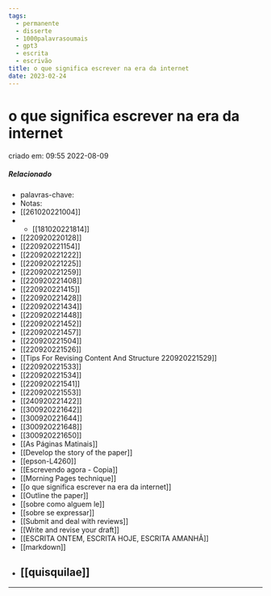 ```yaml
---
tags:
  - permanente
  - disserte
  - 1000palavrasoumais
  - gpt3
  - escrita
  - escrivão
title: o que significa escrever na era da internet
date: 2023-02-24
---
```


# o que significa escrever na era da internet

criado em: 09:55 2022-08-09

##### Relacionado

- palavras-chave: 
- Notas:
- [[261020221004]]
- - [[181020221814]]
- [[220920220128]]
- [[220920221154]]
- [[220920221222]]
- [[220920221225]]
- [[220920221259]]
- [[220920221408]]
- [[220920221415]]
- [[220920221428]]
- [[220920221434]]
- [[220920221448]]
- [[220920221452]]
- [[220920221457]]
- [[220920221504]]
- [[220920221526]]
- [[Tips For Revising Content And Structure 220920221529]]
- [[220920221533]]
- [[220920221534]]
- [[220920221541]]
- [[220920221553]]
- [[240920221422]]
- [[300920221642]]
- [[300920221644]]
- [[300920221648]]
- [[300920221650]]
- [[As Páginas Matinais]]
- [[Develop the story of the paper]]
- [[epson-L4260]]
- [[Escrevendo agora - Copia]]
- [[Morning Pages technique]]
- [[o que significa escrever na era da internet]]
- [[Outline the paper]]
- [[sobre como alguem le]]
- [[sobre se expressar]]
- [[Submit and deal with reviews]]
- [[Write and revise your draft]]
- [[ESCRITA ONTEM, ESCRITA HOJE, ESCRITA AMANHÃ]]
- [[markdown]]
- ## [[quisquilae]]

 ---
